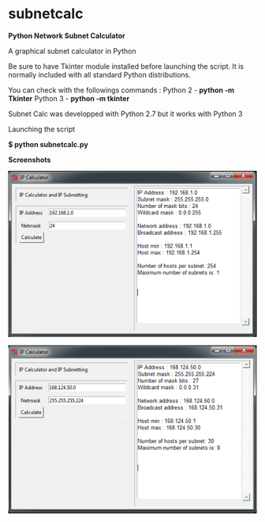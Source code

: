 # subnetcalc
**Python Network Subnet Calculator**

A graphical subnet calculator in Python

Be sure to have Tkinter module installed before launching the script. It is normally included with all standard Python distributions. 

You can check with the followings commands :
Python 2 - **python -m Tkinter** 
Python 3 - **python -m tkinter** 

Subnet Calc was developped with Python 2.7 but it works with Python 3

Launching the script

**$ python subnetcalc.py**

**Screenshots**

![alt text](https://github.com/H0henheim/subnetcalc/blob/master/subnetcalc1.PNG)

![alt text](https://github.com/H0henheim/subnetcalc/blob/master/subnetcalc2.PNG)
